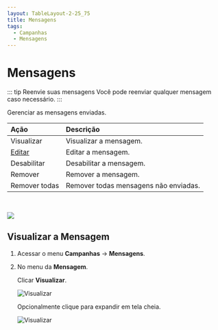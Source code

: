 ```yaml
---
layout: TableLayout-2-25_75
title: Mensagens
tags:
  - Campanhas
  - Mensagens
---
```

# Mensagens

::: tip Reenvie suas mensagens
Você pode reenviar qualquer mensagem caso necessário.
:::

Gerenciar as mensagens enviadas.

| Ação | Descrição |
| :--- | :--- |
| Visualizar | Visualizar a mensagem. |
| [Editar](edit_message) | Editar a mensagem. |
| Desabilitar | Desabilitar a mensagem. |
| Remover | Remover a mensagem. |
| Remover todas | Remover todas mensagens não enviadas. |
<br>

   ![](https://cdn.phishx.io/phishx-docs/images/phishx_campaigns_messages_02.webp)

## Visualizar a Mensagem

1. Acessar o menu **Campanhas** -> **Mensagens**.

2. No menu da **Mensagem**.

   Clicar **Visualizar**.

   ![Visualizar](https://cdn.phishx.io/phishx-docs/images/phishx_campaigns_messages_03.webp)

   Opcionalmente clique para expandir em tela cheia.

   ![Visualizar](https://cdn.phishx.io/phishx-docs/images/phishx_campaigns_messages_04.webp)
